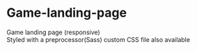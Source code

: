# Game-landing-page
Game landing page (responsive)
<br>Styled with a preprocessor(Sass) custom CSS file also available
